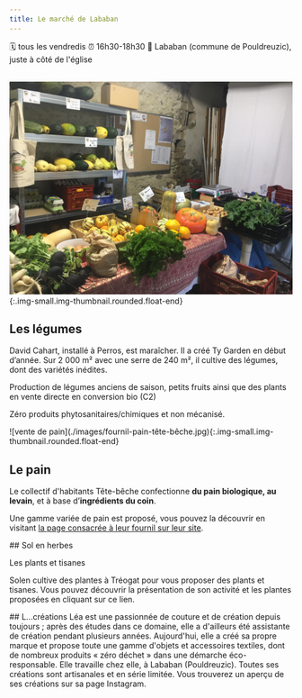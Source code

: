 ```yaml
---
title: Le marché de Lababan
---
```


<div class="text-center">
🗓️ tous les vendredis
⏰ 16h30-18h30
📍 Lababan (commune de Pouldreuzic), juste à côté de l'église
</div>


<div class="clearfix"><br/></div>


![vente de légumes](./images/vente-de-legumes-de-Ty-garden-Pouldreuzic-David.jpg){:.img-small.img-thumbnail.rounded.float-end}

## Les légumes


David Cahart, installé à Perros, est maraîcher. Il a créé Ty Garden en début d’année. Sur 2 000 m² avec une serre de 240 m², il cultive des légumes, dont des variétés inédites.

Production de légumes anciens de saison, petits fruits ainsi que des plants en vente directe en conversion bio (C2)

Zéro produits phytosanitaires/chimiques et non mécanisé.


<div class="clearfix"></div>
![vente de pain](./images/fournil-pain-tête-bêche.jpg){:.img-small.img-thumbnail.rounded.float-end}

## Le pain


Le collectif d'habitants Tête-bêche confectionne **du pain biologique, au levain**, et à base d’**ingrédients du coin**.

Une gamme variée de pain est proposé, vous pouvez la découvrir en visitant [la page consacrée à leur fournil sur leur site](https://tete-beche.bzh/le-fournil/).

<div class="clearfix"></div>
## Sol en herbes

Les plants et tisanes

Solen cultive des plantes à Tréogat pour vous proposer des plants et tisanes. Vous pouvez découvrir la présentation de son activité et les plantes proposées en cliquant sur ce lien.

<div class="clearfix"></div>
## L...créations
Léa est une passionnée de couture et de création depuis toujours ; après des études dans ce domaine, elle a d'ailleurs été assistante de création pendant plusieurs années.
Aujourd'hui, elle a créé sa propre marque et propose toute une gamme d'objets et accessoires textiles, dont de nombreux produits « zéro déchet » dans une démarche éco-responsable. Elle travaille chez elle, à Lababan (Pouldreuzic).
Toutes ses créations sont artisanales et en série limitée. Vous trouverez un aperçu de ses créations sur sa page Instagram. 
 

